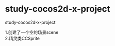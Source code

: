 study-cocos2d-x-project
=======================

study-cocos2d-x-project  

1.创建了一个空的场景scene  
2.精灵类CCSprite
